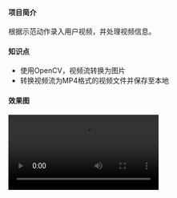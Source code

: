 #### 项目简介
根据示范动作录入用户视频，并处理视频信息。
#### 知识点
* 使用OpenCV，视频流转换为图片
* 转换视频流为MP4格式的视频文件并保存至本地
#### 效果图
![video](https://github.com/ThreeAuFeb/Rehabilitation/blob/master/Video_2019-04-19_144945.wmv)
